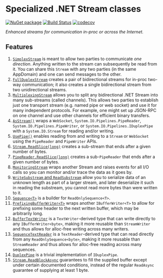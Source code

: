 Specialized .NET Stream classes
=========================

[![NuGet package](https://img.shields.io/nuget/v/Nerdbank.Streams.svg)](https://nuget.org/packages/Nerdbank.Streams)
[![Build Status](https://dev.azure.com/andrewarnott/OSS/_apis/build/status/Nerdbank.Streams)](https://dev.azure.com/andrewarnott/OSS/_build/latest?definitionId=14)
[![codecov](https://codecov.io/gh/AArnott/Nerdbank.Streams/branch/main/graph/badge.svg)](https://codecov.io/gh/AArnott/Nerdbank.Streams)

*Enhanced streams for communication in-proc or across the Internet.*

## Features

1. [`SimplexStream`](doc/SimplexStream.md) is meant to allow two parties to communicate *one direction*.
   Anything written to the stream can subsequently be read from it. You can share this `Stream`
   with any two parties (in the same AppDomain) and one can send messages to the other.
1. [`FullDuplexStream`](doc/FullDuplexStream.md) creates a pair of bidirectional streams for
   in-proc two-way communication; it also creates a single bidirectional stream from two
   unidirectional streams.
1. [`MultiplexingStream`](doc/MultiplexingStream.md) allows you to split any bidirectional
   .NET Stream into many sub-streams (called channels). This allows two parties to establish
   just one transport stream (e.g. named pipe or web socket) and use it for many independent
   protocols. For example, one might set up JSON-RPC on one channel and use other channels for
   efficient binary transfers.
1. [`AsStream()`](doc/AsStream.md) wraps a `WebSocket`, `System.IO.Pipelines.PipeReader`,
   `System.IO.Pipelines.PipeWriter`, or `System.IO.Pipelines.IDuplexPipe` with a
   `System.IO.Stream` for reading and/or writing.
1. [`UsePipe()`](doc/UsePipe.md) enables reading from
   and writing to a `Stream` or `WebSocket` using the `PipeReader` and `PipeWriter` APIs.
1. [`Stream.ReadSlice(long)`](doc/ReadSlice.md) creates a sub-stream that ends after
   a given number of bytes.
1. [`PipeReader.ReadSlice(long)`](doc/ReadSlice.md) creates a sub-`PipeReader` that ends after
   a given number of bytes.
1. [`MonitoringStream`](doc/MonitoringStream.md) wraps another Stream and raises events for
   all I/O calls so you can monitor and/or trace the data as it goes by.
1. [`WriteSubstream` and `ReadSubstream`](doc/Substream.md) allow you to serialize data of
   an unknown length as part of a larger stream, and later deserialize it such in reading the
   substream, you cannot read more bytes than were written to it.
1. [`Sequence<T>`](doc/Sequence.md) is a builder for `ReadOnlySequence<T>`.
1. [`PrefixingBufferWriter<T>`](doc/PrefixingBufferWriter.md) wraps another `IBufferWriter<T>`
   to allow for prefixing some header to the next written buffer, which may be arbitrarily long.
1. [`BufferTextWriter`](doc/BufferTextWriter.md) is a `TextWriter`-derived type that can
   write directly to any `IBufferWriter<byte>`, making it more reusable than `StreamWriter`
   and thus allows for alloc-free writing across many writers.
1. [`SequenceTextReader`](doc/SequenceTextReader.md) is a `TextReader`-derived type that can
   read directly from any `ReadOnlySequence<byte>`, making it more reusable than `StreamReader`
   and thus allows for alloc-free reading across many sequences.
1. [`DuplexPipe`](doc/DuplexPipe.md) is a trivial implementation of `IDuplexPipe`.
1. [`Stream.ReadBlockAsync`](doc/ReadBlockAsync.md) guarantees to fill the supplied buffer except under certain documented conditions, instead of the regular `ReadAsync` guarantee of supplying at least 1 byte.
